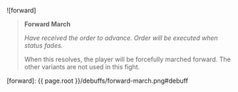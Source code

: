 ![forward]

> **Forward March**
>
> *Have received the order to advance. Order will be executed when status fades.*
>
> When this resolves, the player will be forcefully marched forward. The other
> variants are not used in this fight.

[forward]: {{ page.root }}/debuffs/forward-march.png#debuff
